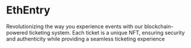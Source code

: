 # EthEntry
Revolutionizing the way you experience events with our blockchain-powered ticketing system. Each ticket is a unique NFT, ensuring security and authenticity while providing a seamless ticketing experience
